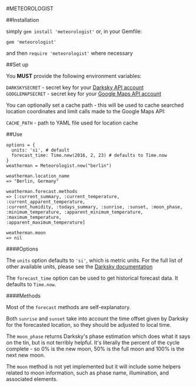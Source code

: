 #METEOROLOGIST

##Installation

simply `gem install 'meteorologist'` or, in your Gemfile:

`gem 'meteorologist'`

and then `require 'meteorologist'` where necessary

##Set up

You **MUST** provide the following environment variables:  

`DARKSKYSECRET`   - secret key for your [Darksky API account](https://darksky.net/dev)  
`GOOGLEMAPSECRET` - secret key for your [Google Maps API account](https://developers.google.com/maps/)

You can optionally set a cache path - this will be used to cache searched
location coordinates and limit calls made to the Google Maps API: 

`CACHE_PATH`      - path to YAML file used for location cache

##Use

```
options = {
  units: 'si', # default
  forecast_time: Time.new(2016, 2, 23) # defaults to Time.now
}
weatherman = Meteorologist.new("berlin")

weatherman.location_name
=> "Berlin, Germany"

weatherman.forecast.methods
=> [:current_summary, :current_temperature, :current_apparent_temperature,
:current_humidity, :todays_summary, :sunrise, :sunset, :moon_phase,
:minimum_temperature, :apparent_minimum_temperature, :maximum_temperature,
:apparent_maximum_temperature]

weatherman.moon
=> nil
```

####Options

The `units` option defaults to `'si'`, which is metric units.  For the full list
of other available units, please see the [Darksky documentation](https://darksky.net/dev/docs/forecast)  

The `forecast_time` option can be used to get historical forecast data. It 
defaults to `Time.now`.  

####Methods

Most of the `forecast` methods are self-explanatory.  

Both `sunrise` and `sunset` take into account the time offset given by Darksky
for the forecasted location, so they should be adjusted to local time.  

The `moon_phase` returns Darksky's phase estimation which does what it says on
the tin, but is not terribly helpful.  It's literally the percent of the cycle
complete - so 0% is the new moon, 50% is the full moon and 100% is the next new
moon.  

The `moon` method is not yet implemented but it will include some helpers related 
to moon information, such as phase name, illumination, and associated elements.
